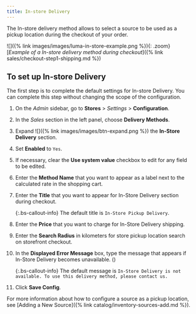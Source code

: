 ```yaml
---
title: In-store Delivery
---
```


The In-store delivery method allows to select a source to be used as a pickup location during the checkout of your order.

![]({% link images/images/luma-in-store-example.png %}){: .zoom}
[_Example of a In-store delivery method during checkout_]({% link sales/checkout-step1-shipping.md %})

## To set up In-store Delivery

The first step is to complete the default settings for In-store Delivery. You can complete this step without changing the scope of the configuration.

1. On the _Admin_ sidebar, go to **Stores** > _Settings_ > **Configuration**.

1. In the _Sales_ section in the left panel, choose **Delivery Methods**.

1. Expand ![]({% link images/images/btn-expand.png %}) the **In-Store Delivery** section.

1. Set **Enabled** to `Yes`.

1. If necessary, clear the **Use system value** checkbox to edit for any field to be edited.

1. Enter the **Method Name** that you want to appear as a label next to the calculated rate in the shopping cart.

1. Enter the **Title** that you want to appear for In-Store Delivery section during checkout.

    {:.bs-callout-info}
    The default title is `In-Store Pickup Delivery`.

1. Enter the **Price** that you want to charge for In-Store Delivery shipping.

1. Enter the **Search Radius** in kilometers for store pickup location search on storefront checkout.

1. In the **Displayed Error Message** box, type the message that appears if In-Store Delivery becomes unavailable. ()

    {:.bs-callout-info}
    The default message is `In-Store Delivery is not available. To use this delivery method, please contact us.`

1. Click **Save Config**.

For more information about how to configure a source as a pickup location, see [Adding a New Source]({% link catalog/inventory-sources-add.md %}).


